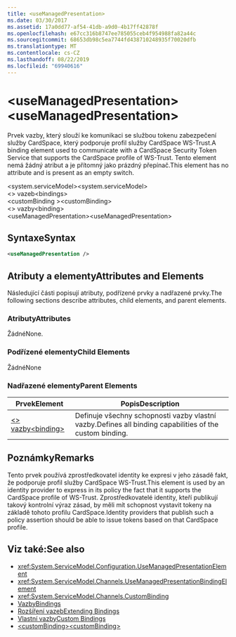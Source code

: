 ```yaml
---
title: <useManagedPresentation>
ms.date: 03/30/2017
ms.assetid: 17a0dd77-af54-41db-a9d0-4b17ff42878f
ms.openlocfilehash: e67cc316b8747ee785055ceb4f954988fa82a44c
ms.sourcegitcommit: 68653db98c5ea7744fd438710248935f70020dfb
ms.translationtype: MT
ms.contentlocale: cs-CZ
ms.lasthandoff: 08/22/2019
ms.locfileid: "69940616"
---
```

# <a name="usemanagedpresentation"></a><span data-ttu-id="b9d59-101">\<useManagedPresentation></span><span class="sxs-lookup"><span data-stu-id="b9d59-101">\<useManagedPresentation></span></span>
<span data-ttu-id="b9d59-102">Prvek vazby, který slouží ke komunikaci se službou tokenu zabezpečení služby CardSpace, který podporuje profil služby CardSpace WS-Trust.</span><span class="sxs-lookup"><span data-stu-id="b9d59-102">A binding element used to communicate with a CardSpace Security Token Service that supports the CardSpace profile of WS-Trust.</span></span> <span data-ttu-id="b9d59-103">Tento element nemá žádný atribut a je přítomný jako prázdný přepínač.</span><span class="sxs-lookup"><span data-stu-id="b9d59-103">This element has no attribute and is present as an empty switch.</span></span>  
  
 <span data-ttu-id="b9d59-104">\<system.serviceModel></span><span class="sxs-lookup"><span data-stu-id="b9d59-104">\<system.serviceModel></span></span>  
<span data-ttu-id="b9d59-105">\<> vazeb</span><span class="sxs-lookup"><span data-stu-id="b9d59-105">\<bindings></span></span>  
<span data-ttu-id="b9d59-106">\<customBinding ></span><span class="sxs-lookup"><span data-stu-id="b9d59-106">\<customBinding></span></span>  
<span data-ttu-id="b9d59-107">\<> vazby</span><span class="sxs-lookup"><span data-stu-id="b9d59-107">\<binding></span></span>  
<span data-ttu-id="b9d59-108">\<useManagedPresentation></span><span class="sxs-lookup"><span data-stu-id="b9d59-108">\<useManagedPresentation></span></span>  
  
## <a name="syntax"></a><span data-ttu-id="b9d59-109">Syntaxe</span><span class="sxs-lookup"><span data-stu-id="b9d59-109">Syntax</span></span>  
  
```xml  
<useManagedPresentation />
```  
  
## <a name="attributes-and-elements"></a><span data-ttu-id="b9d59-110">Atributy a elementy</span><span class="sxs-lookup"><span data-stu-id="b9d59-110">Attributes and Elements</span></span>  
 <span data-ttu-id="b9d59-111">Následující části popisují atributy, podřízené prvky a nadřazené prvky.</span><span class="sxs-lookup"><span data-stu-id="b9d59-111">The following sections describe attributes, child elements, and parent elements.</span></span>  
  
### <a name="attributes"></a><span data-ttu-id="b9d59-112">Atributy</span><span class="sxs-lookup"><span data-stu-id="b9d59-112">Attributes</span></span>  
 <span data-ttu-id="b9d59-113">Žádné</span><span class="sxs-lookup"><span data-stu-id="b9d59-113">None.</span></span>  
  
### <a name="child-elements"></a><span data-ttu-id="b9d59-114">Podřízené elementy</span><span class="sxs-lookup"><span data-stu-id="b9d59-114">Child Elements</span></span>  
 <span data-ttu-id="b9d59-115">Žádné</span><span class="sxs-lookup"><span data-stu-id="b9d59-115">None</span></span>  
  
### <a name="parent-elements"></a><span data-ttu-id="b9d59-116">Nadřazené elementy</span><span class="sxs-lookup"><span data-stu-id="b9d59-116">Parent Elements</span></span>  
  
|<span data-ttu-id="b9d59-117">Prvek</span><span class="sxs-lookup"><span data-stu-id="b9d59-117">Element</span></span>|<span data-ttu-id="b9d59-118">Popis</span><span class="sxs-lookup"><span data-stu-id="b9d59-118">Description</span></span>|  
|-------------|-----------------|  
|[<span data-ttu-id="b9d59-119">\<> vazby</span><span class="sxs-lookup"><span data-stu-id="b9d59-119">\<binding></span></span>](../../../misc/binding.md)|<span data-ttu-id="b9d59-120">Definuje všechny schopnosti vazby vlastní vazby.</span><span class="sxs-lookup"><span data-stu-id="b9d59-120">Defines all binding capabilities of the custom binding.</span></span>|  
  
## <a name="remarks"></a><span data-ttu-id="b9d59-121">Poznámky</span><span class="sxs-lookup"><span data-stu-id="b9d59-121">Remarks</span></span>  
 <span data-ttu-id="b9d59-122">Tento prvek používá zprostředkovatel identity ke expresi v jeho zásadě fakt, že podporuje profil služby CardSpace WS-Trust.</span><span class="sxs-lookup"><span data-stu-id="b9d59-122">This element is used by an identity provider to express in its policy the fact that it supports the CardSpace profile of WS-Trust.</span></span> <span data-ttu-id="b9d59-123">Zprostředkovatelé identity, kteří publikují takový kontrolní výraz zásad, by měli mít schopnost vystavit tokeny na základě tohoto profilu CardSpace.</span><span class="sxs-lookup"><span data-stu-id="b9d59-123">Identity providers that publish such a policy assertion should be able to issue tokens based on that CardSpace profile.</span></span>  
  
## <a name="see-also"></a><span data-ttu-id="b9d59-124">Viz také:</span><span class="sxs-lookup"><span data-stu-id="b9d59-124">See also</span></span>

- <xref:System.ServiceModel.Configuration.UseManagedPresentationElement>
- <xref:System.ServiceModel.Channels.UseManagedPresentationBindingElement>
- <xref:System.ServiceModel.Channels.CustomBinding>
- [<span data-ttu-id="b9d59-125">Vazby</span><span class="sxs-lookup"><span data-stu-id="b9d59-125">Bindings</span></span>](../../../wcf/bindings.md)
- [<span data-ttu-id="b9d59-126">Rozšíření vazeb</span><span class="sxs-lookup"><span data-stu-id="b9d59-126">Extending Bindings</span></span>](../../../wcf/extending/extending-bindings.md)
- [<span data-ttu-id="b9d59-127">Vlastní vazby</span><span class="sxs-lookup"><span data-stu-id="b9d59-127">Custom Bindings</span></span>](../../../wcf/extending/custom-bindings.md)
- [<span data-ttu-id="b9d59-128">\<customBinding></span><span class="sxs-lookup"><span data-stu-id="b9d59-128">\<customBinding></span></span>](custombinding.md)
